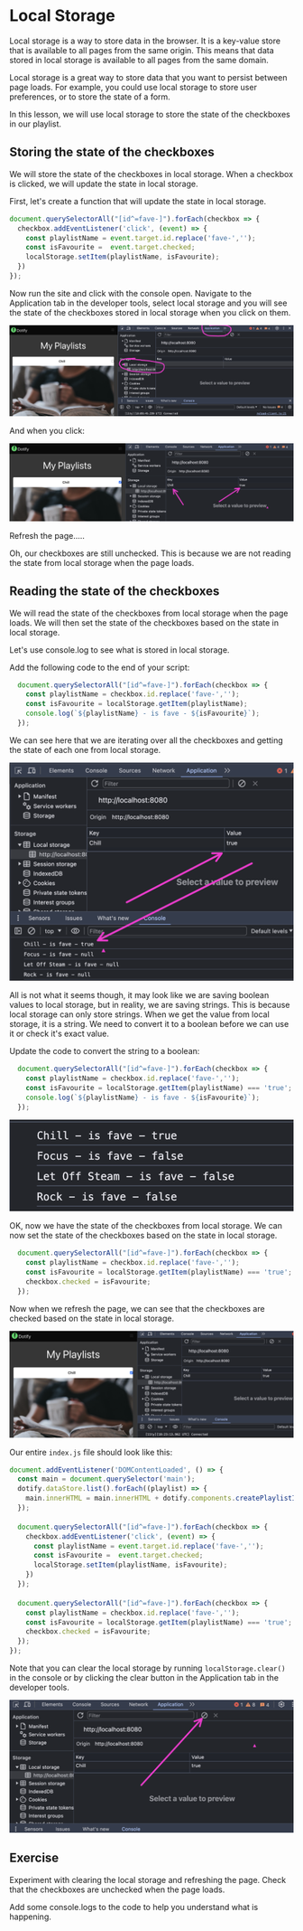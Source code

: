 # Local Storage

Local storage is a way to store data in the browser. It is a key-value store that is available to all pages from the same origin. This means that data stored in local storage is available to all pages from the same domain.

Local storage is a great way to store data that you want to persist between page loads. For example, you could use local storage to store user preferences, or to store the state of a form.

In this lesson, we will use local storage to store the state of the checkboxes in our playlist.

## Storing the state of the checkboxes

We will store the state of the checkboxes in local storage. When a checkbox is clicked, we will update the state in local storage.

First, let's create a function that will update the state in local storage.

```javascript
document.querySelectorAll("[id^=fave-]").forEach(checkbox => {
  checkbox.addEventListener('click', (event) => {
    const playlistName = event.target.id.replace('fave-','');
    const isFavourite =  event.target.checked;
    localStorage.setItem(playlistName, isFavourite);
  })
});
```

Now run the site and click with the console open. Navigate to the Application tab in the developer tools, select local storage and you will see the state of the checkboxes stored in local storage when you click on them.

![alt text](img/image-2.png)

And when you click:

![alt text](img/image-3.png)

Refresh the page.....

Oh, our checkboxes are still unchecked. This is because we are not reading the state from local storage when the page loads.

## Reading the state of the checkboxes

We will read the state of the checkboxes from local storage when the page loads. We will then set the state of the checkboxes based on the state in local storage.

Let's use console.log to see what is stored in local storage.

Add the following code to the end of your script:

```javascript
  document.querySelectorAll("[id^=fave-]").forEach(checkbox => {
    const playlistName = checkbox.id.replace('fave-','');
    const isFavourite = localStorage.getItem(playlistName);
    console.log(`${playlistName} - is fave - ${isFavourite}`);
  });
```

We can see here that we are iterating over all the checkboxes and getting the state of each one from local storage.

![alt text](img/image-4.png)

All is not what it seems though, it may look like we are saving boolean values to local storage, but in reality, we are saving strings. This is because local storage can only store strings. When we get the value from local storage, it is a string. We need to convert it to a boolean before we can use it or check it's exact value.

Update the code to convert the string to a boolean:

```javascript
  document.querySelectorAll("[id^=fave-]").forEach(checkbox => {
    const playlistName = checkbox.id.replace('fave-','');
    const isFavourite = localStorage.getItem(playlistName) === 'true';
    console.log(`${playlistName} - is fave - ${isFavourite}`);
  });
```

![alt text](img/image-5.png)

OK, now we have the state of the checkboxes from local storage. We can now set the state of the checkboxes based on the state in local storage.

```javascript
  document.querySelectorAll("[id^=fave-]").forEach(checkbox => {
    const playlistName = checkbox.id.replace('fave-','');
    const isFavourite = localStorage.getItem(playlistName) === 'true';
    checkbox.checked = isFavourite;
  });
```

Now when we refresh the page, we can see that the checkboxes are checked based on the state in local storage.

![alt text](img/image-6.png)

Our entire `index.js` file should look like this:

```javascript
document.addEventListener('DOMContentLoaded', () => {
  const main = document.querySelector('main');
  dotify.dataStore.list().forEach((playlist) => {
    main.innerHTML = main.innerHTML + dotify.components.createPlaylistItem(playlist);
  });

  document.querySelectorAll("[id^=fave-]").forEach(checkbox => {
    checkbox.addEventListener('click', (event) => {
      const playlistName = event.target.id.replace('fave-','');
      const isFavourite =  event.target.checked;
      localStorage.setItem(playlistName, isFavourite);
    })
  });

  document.querySelectorAll("[id^=fave-]").forEach(checkbox => {
    const playlistName = checkbox.id.replace('fave-','');
    const isFavourite = localStorage.getItem(playlistName) === 'true';
    checkbox.checked = isFavourite;
  });
});
```

Note that you can clear the local storage by running `localStorage.clear()` in the console or by clicking the clear button in the Application tab in the developer tools.

![alt text](img/image-7.png)

## Exercise

Experiment with clearing the local storage and refreshing the page. Check that the checkboxes are unchecked when the page loads.

Add some console.logs to the code to help you understand what is happening.